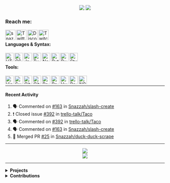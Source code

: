 <div align=center>

[![](https://snazzah.com/i/banner2.png)][website]
![](https://enb1p2fwazcr7bh.m.pipedream.net)
  
</div>

[website]: https://snazzah.com/
[twitter]: https://twitter.com/Snazzah
[discord]: https://snaz.in/discord
[twitch]: https://twitch.tv/SnazzahGuy


### Reach me:

[<img align="left" alt="snazzah.com" width="32px" src="https://api.iconify.design/bi:globe.svg?color=%23e84118&height=32" />][website]
[<img align="left" alt="Twitter" width="32px" src="https://api.iconify.design/simple-icons:twitter.svg?color=%23e84118&height=32" />][twitter]
[<img align="left" alt="Discord" width="32px" src="https://api.iconify.design/simple-icons:discord.svg?color=%23e84118&height=32" />][discord]
[<img align="left" alt="Twitch" width="32px" src="https://api.iconify.design/simple-icons:twitch.svg?color=%23e84118&height=32" />][twitch]

<br />

#### Languages & Syntax:
<img align="left" alt="HTML5" width="26px" src="https://api.iconify.design/simple-icons:html5.svg?color=%23c23616&height=26" />
<img align="left" alt="CSS3" width="26px" src="https://api.iconify.design/simple-icons:css3.svg?color=%23c23616&height=26" />
<img align="left" alt="JavaScript" width="26px" src="https://api.iconify.design/simple-icons:javascript.svg?color=%23c23616&height=26" />
<img align="left" alt="TypeScript" width="26px" src="https://api.iconify.design/simple-icons:typescript.svg?color=%23c23616&height=26" />
<img align="left" alt="Node.js" width="26px" src="https://api.iconify.design/simple-icons:node-dot-js.svg?color=%23c23616&height=26" />
<img align="left" alt="Python" width="26px" src="https://api.iconify.design/simple-icons:python.svg?color=%23c23616&height=26" />
<img align="left" alt="Ruby" width="26px" src="https://api.iconify.design/simple-icons:ruby.svg?color=%23c23616&height=26" />
<img align="left" alt="Stylus" width="26px" src="https://api.iconify.design/simple-icons:stylus.svg?color=%23c23616&height=26" />

<br />

#### Tools:
<img align="left" alt="Visual Studio Code" width="26px" src="https://api.iconify.design/simple-icons:visualstudiocode.svg?color=%23c23616&height=26" />
<img align="left" alt="Sublime Text" width="26px" src="https://api.iconify.design/simple-icons:sublimetext.svg?color=%23c23616&height=26" />
<img align="left" alt="Git" width="26px" src="https://api.iconify.design/simple-icons:git.svg?color=%23c23616&height=26" />
<img align="left" alt="GitHub" width="26px" src="https://api.iconify.design/simple-icons:github.svg?color=%23c23616&height=26" />
<img align="left" alt="PostgreSQL" width="26px" src="https://api.iconify.design/simple-icons:postgresql.svg?color=%23c23616&height=26" />
<img align="left" alt="Redis" width="26px" src="https://api.iconify.design/simple-icons:redis.svg?color=%23c23616&height=26" />
<img align="left" alt="Vue" width="26px" src="https://api.iconify.design/simple-icons:vue-dot-js.svg?color=%23c23616&height=26" />
<img align="left" alt="React" width="26px" src="https://api.iconify.design/akar-icons:react-fill.svg?color=%23c23616&height=26" />
<img align="left" alt="NGINX" width="26px" src="https://api.iconify.design/cib:nginx.svg?color=%23c23616&height=26" />

<br />

---

####  Recent Activity

<!--START_SECTION:activity-->
1. 🗣 Commented on [#163](https://github.com/Snazzah/slash-create/issues/163) in [Snazzah/slash-create](https://github.com/Snazzah/slash-create)
2. ❗️ Closed issue [#392](https://github.com/trello-talk/Taco/issues/392) in [trello-talk/Taco](https://github.com/trello-talk/Taco)
3. 🗣 Commented on [#392](https://github.com/trello-talk/Taco/issues/392) in [trello-talk/Taco](https://github.com/trello-talk/Taco)
4. 🗣 Commented on [#163](https://github.com/Snazzah/slash-create/issues/163) in [Snazzah/slash-create](https://github.com/Snazzah/slash-create)
5. 🎉 Merged PR [#25](https://github.com/Snazzah/duck-duck-scrape/pull/25) in [Snazzah/duck-duck-scrape](https://github.com/Snazzah/duck-duck-scrape)
<!--END_SECTION:activity-->

---

<div align="center">
  <img align="center" src="https://github-readme-stats.vercel.app/api?username=Snazzah&show_icons=true&count_private=true&hide_border=true&icon_color=fff&bg_color=852121&title_color=fff&text_color=fff" />
</div>
<div align="center">
  <a href="https://wakatime.com/@Snazzah">
    <img align="center" src="https://github-readme-stats.vercel.app/api/wakatime?username=Snazzah&layout=compact&custom_title=Weekly%20Development%20Breakdown&hide_border=true&icon_color=fff&bg_color=852121&title_color=fff&text_color=fff" />
  </a>
</div>

---

<details>
  <summary><b>Projects</b></summary><br />

[![](https://github-readme-stats.vercel.app/api/pin/?username=Snazzah&repo=SublimeDiscordRP)](https://github.com/Snazzah/SublimeDiscordRP)

[![](https://github-readme-stats.vercel.app/api/pin/?username=dbots-pkg&repo=dbots.js&show_owner=true)](https://github.com/dbots-pkg/dbots.js)

[![](https://github-readme-stats.vercel.app/api/pin/?username=Snazzah&repo=HotImage)](https://github.com/Snazzah/HotImage)

[![](https://github-readme-stats.vercel.app/api/pin/?username=trello-talk&repo=Taco&show_owner=true)](https://github.com/trello-talk/Taco)

[![](https://github-readme-stats.vercel.app/api/pin/?username=Snazzah&repo=MediaSessionMaster)](https://github.com/Snazzah/MediaSessionMaster)

[![](https://github-readme-stats.vercel.app/api/pin/?username=Snazzah&repo=Lightcord)](https://github.com/Snazzah/Lightcord)

[![](https://github-readme-stats.vercel.app/api/pin/?username=Snazzah&repo=slash-create)](https://github.com/Snazzah/slash-create)

</details>

<details>
  <summary><b>Contributions</b></summary><br />

[![](https://github-readme-stats.vercel.app/api/pin/?username=discordjs&repo=discord.js)](https://github.com/discordjs/discord.js)

[![](https://github-readme-stats.vercel.app/api/pin/?username=AlexFlipnote&repo=Modesta&show_owner=true)](https://github.com/AlexFlipnote/Modesta)

[![](https://github-readme-stats.vercel.app/api/pin/?username=discordrb&repo=discordrb)](https://github.com/discordrb/discordrb)

[![](https://github-readme-stats.vercel.app/api/pin/?username=Terminal&repo=botlist-servers&show_owner=true)](https://github.com/Terminal/botlist-servers)

[![](https://github-readme-stats.vercel.app/api/pin/?username=abalabahaha&repo=eris)](https://github.com/abalabahaha/eris)

</details>

